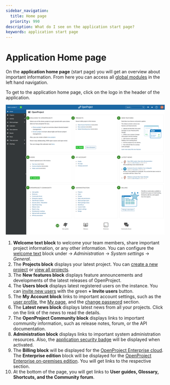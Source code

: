 ```yaml
---
sidebar_navigation:
  title: Home page
  priority: 990
description: What do I see on the application start page?
keywords: application start page
---
```


# Application Home page

On the **application home page** (start page) you will get an overview about important information. From here you can access all [global modules](/global-modules) in the left hand navigation. 

To get to the application home page, click on the logo in the header of the application.

![User-guide-application-start-page](openproject_user_guide_home_page.png)

1. **Welcome text block** to welcome your team members, share important project information, or any other information. You can configure the [welcome text](../../system-admin-guide/system-settings/general-settings/#welcome-block-text) block under -> *Administration* -> *System settings* -> *General*.
2. The **Projects block** displays your latest project. You can [create a new project](../../getting-started/projects/#create-a-new-project) or [view all projects](../../user-guide/projects/#projects-list).
3. The **New features block** displays feature announcements and developments of the latest releases of OpenProject.
4. The **Users block** displays latest registered users on the instance. You can [invite new users](../../getting-started/invite-members/) with the green **+ Invite users** button.
5. The **My Account block** links to important account settings, such as the [user profile](../../getting-started/my-account/#edit-your-user-information), the [My page](../../getting-started/my-page/), and the [change password](../../getting-started/sign-in-registration/#reset-your-password) section.
6. The **Latest news block** displays latest news from all your projects. Click on the link of the news to read the details.
7. The **OpenProject Community block** displays links to important community information, such as release notes, forum, or the API documentation.
8. **Administration block** displays links to important system administration resources. Also, the [application security badge](../../system-admin-guide/system-settings/general-settings/) will be displayed when activated.
9. The **Billing block** will be displayed for the [OpenProject Enterprise cloud](../../enterprise-guide/enterprise-cloud-guide). The **Enterprise edition** block will be displayed for the [OpenProject Enterprise on-premises edition](../../enterprise-guide/enterprise-on-premises-guide). You will get links to the respective section.
10. At the bottom of the page, you will get links to **User guides, Glossary, Shortcuts, and the Community forum**.
